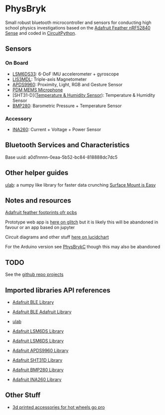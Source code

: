 # PhysBryk

Small robust bluetooth microcontroller and sensors for conducting high school physics investigations based on the [Adafruit Feather nRF52840 Sense](https://learn.adafruit.com/adafruit-feather-sense/overview) and coded in [CircuitPython](https://circuitpython.org/libraries).

## Sensors

### On Board
- [LSM6DS33](https://learn.adafruit.com/lsm6ds33-6-dof-imu=accelerometer-gyro): 6-DoF IMU accelerometer + gyroscope
- [LIS3MDL](https://learn.adafruit.com/lis3mdl-triple-axis-magnetometer): Triple-axis Magnetometer
- [APDS9960](https://learn.adafruit.com/adafruit-apds9960-breakout): Proximity, Light, RGB and Gesture Sensor
- [PDM MEMS Microphone](https://learn.adafruit.com/adafruit-pdm-microphone-breakout)
- [SHT31-D]([Temperature & Humidity Sensor](https://learn.adafruit.com/adafruit-sht31-d-temperature-and-humidity-sensor-breakout)): Temperature & Humidity Sensor
- [BMP280](https://learn.adafruit.com/adafruit-bmp280-barometric-pressure-plus-temperature-sensor-breakout): Barometric Pressure + Temperature Sensor


### Accessory
- [INA260](https://learn.adafruit.com/adafruit-ina260-current-voltage-power-sensor-breakout): Current + Voltage + Power Sensor


## Bluetooth Services and Characteristics
Base uuid: a0d1nnnn-0eaa-5b52-bc84-818888dc7dc5



## Other helper guides
[ulab](https://learn.adafruit.com/ulab-crunch-numbers-fast-with-circuitpython): a numpy like library for faster data crunching
[Surface Mount is Easy](https://geoffg.net/SurfaceMount.html)

## Notes and resources

[Adafruit feather footprints ofr pcbs](https://github.com/adafruit/Adafruit-FeatherWing-Proto-Doubler-Tripler-and-Quad)

Prototype web app is [here on glitch](https://glitch.com/edit/#!/physbryk) but it is likely this will be abandoned in favour or an app based on jupyter

Circuit diagrams and other stuff [here on lucidchart](https://lucid.app/invitations/accept/f6d50b76-4089-42c6-90ed-853e881d3e9f)

For the Arduino version see [PhysBrykC](https://github.com/Geoffysicist/PhysBrykC) though this may also be abandoned



## TODO
See the [github repo projects](https://github.com/Geoffysicist/PhysBrykPy/projects)


## Imported libraries API references
- [Adafruit BLE Library](https://circuitpython.readthedocs.io/projects/ble/en/latest/#)
- [Adafruit BLE Adafruit Library](https://circuitpython.readthedocs.io/projects/ble_adafruit/en/latest/#)
- [ulab](https://circuitpython.readthedocs.io/en/latest/shared-bindings/ulab/)

- [Adafruit LSM6DS Library](https://circuitpython.readthedocs.io/projects/lsm6dsox/en/latest/)
- [Adafruit LSM6DS Library](https://circuitpython.readthedocs.io/projects/lsm6dsox/en/latest/)
- [ Adafruit APDS9960 Library](https://circuitpython.readthedocs.io/projects/apds9960/en/latest/)
- [ Adafruit SHT31D Library](https://circuitpython.readthedocs.io/projects/sht31d/en/latest/)
- [Adafruit BMP280 Library](https://circuitpython.readthedocs.io/projects/bmp280/en/latest/)
- [Adafruit INA260 Library](https://circuitpython.readthedocs.io/projects/ina260/en/latest/index.html)

## Other Stuff
- [3d printed accessories for hot wheels go pro](https://www.thingiverse.com/thing:3049521)